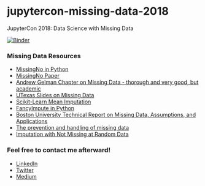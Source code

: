 # jupytercon-missing-data-2018
JupyterCon 2018: Data Science with Missing Data

[![Binder](https://mybinder.org/badge.svg)](https://mybinder.org/v2/gh/matthewbrems/jupytercon-missing-data-2018/master)

### Missing Data Resources
- [MissingNo in Python](https://github.com/ResidentMario/missingno)
- [MissingNo Paper](http://joss.theoj.org/papers/52b4115d6c03864b884fbf3334851322)
- [Andrew Gelman Chapter on Missing Data - thorough and very good, but academic](http://www.stat.columbia.edu/~gelman/arm/missing.pdf)
- [UTexas Slides on Missing Data](https://liberalarts.utexas.edu/prc/_files/cs/Missing-Data.pdf)
- [Scikit-Learn Mean Imputation](http://scikit-learn.org/stable/auto_examples/plot_missing_values.html#sphx-glr-auto-examples-plot-missing-values-py)
- [FancyImpute in Python](https://pypi.python.org/pypi/fancyimpute)
- [Boston University Technical Report on Missing Data, Assumptions, and Applications](http://www.bu.edu/sph/files/2014/05/Marina-tech-report.pdf)
- [The prevention and handling of missing data](https://www.ncbi.nlm.nih.gov/pmc/articles/PMC3668100/)
- [Imputation with Not Missing at Random Data](http://www.stefvanbuuren.nl/mi/docs/mnar.pdf)

### Feel free to contact me afterward!
- [LinkedIn](https://www.linkedin.com/in/matthewbrems)
- [Twitter](https://www.twitter.com/matthewbrems)
- [Medium](https://www.medium.com/@matthew.w.brems)

